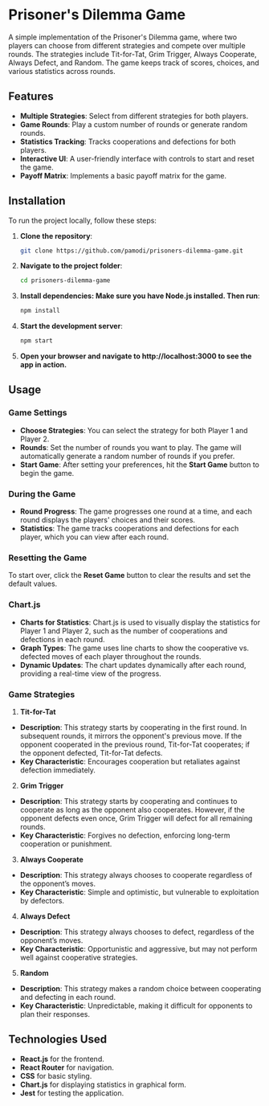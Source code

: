 # Prisoner's Dilemma Game

A simple implementation of the Prisoner's Dilemma game, where two players can choose from different strategies and compete over multiple rounds. The strategies include Tit-for-Tat, Grim Trigger, Always Cooperate, Always Defect, and Random. The game keeps track of scores, choices, and various statistics across rounds.

## Features

- **Multiple Strategies**: Select from different strategies for both players.
- **Game Rounds**: Play a custom number of rounds or generate random rounds.
- **Statistics Tracking**: Tracks cooperations and defections for both players.
- **Interactive UI**: A user-friendly interface with controls to start and reset the game.
- **Payoff Matrix**: Implements a basic payoff matrix for the game.

## Installation

To run the project locally, follow these steps:

1. **Clone the repository**:
   ```bash
   git clone https://github.com/pamodi/prisoners-dilemma-game.git

2. **Navigate to the project folder**:
   ```bash
   cd prisoners-dilemma-game

3. **Install dependencies: Make sure you have Node.js installed. Then run**:
   ```bash
   npm install

4. **Start the development server**:
   ```bash
   npm start

5. **Open your browser and navigate to http://localhost:3000 to see the app in action.**

## Usage

### Game Settings
- **Choose Strategies**: You can select the strategy for both Player 1 and Player 2.
- **Rounds**: Set the number of rounds you want to play. The game will automatically generate a random number of rounds if you prefer.
- **Start Game**: After setting your preferences, hit the **Start Game** button to begin the game.

### During the Game
- **Round Progress**: The game progresses one round at a time, and each round displays the players' choices and their scores.
- **Statistics**: The game tracks cooperations and defections for each player, which you can view after each round.

### Resetting the Game
To start over, click the **Reset Game** button to clear the results and set the default values.

### Chart.js 
- **Charts for Statistics**: Chart.js is used to visually display the statistics for Player 1 and Player 2, such as the number of cooperations and defections in each round.
- **Graph Types**: The game uses line charts to show the cooperative vs. defected moves of each player throughout the rounds.
- **Dynamic Updates**: The chart updates dynamically after each round, providing a real-time view of the progress.

### Game Strategies

1. **Tit-for-Tat**
- **Description**: This strategy starts by cooperating in the first round. In subsequent rounds, it mirrors the opponent's previous move. If the opponent cooperated in the previous round, Tit-for-Tat cooperates; if the opponent defected, Tit-for-Tat defects.
- **Key Characteristic**: Encourages cooperation but retaliates against defection immediately.

2. **Grim Trigger**
- **Description**: This strategy starts by cooperating and continues to cooperate as long as the opponent also cooperates. However, if the opponent defects even once, Grim Trigger will defect for all remaining rounds.
- **Key Characteristic**: Forgives no defection, enforcing long-term cooperation or punishment.

3. **Always Cooperate**
- **Description**: This strategy always chooses to cooperate regardless of the opponent’s moves.
- **Key Characteristic**: Simple and optimistic, but vulnerable to exploitation by defectors.

4. **Always Defect**
- **Description**: This strategy always chooses to defect, regardless of the opponent’s moves.
- **Key Characteristic**: Opportunistic and aggressive, but may not perform well against cooperative strategies.

5. **Random**
- **Description**: This strategy makes a random choice between cooperating and defecting in each round.
- **Key Characteristic**: Unpredictable, making it difficult for opponents to plan their responses.

## Technologies Used
- **React.js** for the frontend.
- **React Router** for navigation.
- **CSS** for basic styling.
- **Chart.js** for displaying statistics in graphical form.
- **Jest** for testing the application.

